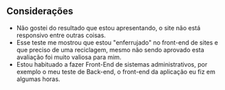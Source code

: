 ## Considerações
 - Não gostei do resultado que estou apresentando, o site não está responsivo entre outras coisas.
 - Esse teste me mostrou que estou "enferrujado" no front-end de sites e que preciso de uma reciclagem, mesmo não sendo aprovado esta avaliação foi muito valiosa para mim.
 - Estou habituado a fazer Front-End de sistemas administrativos, por exemplo o meu teste de Back-end, o front-end da aplicação eu fiz em algumas horas.
 

